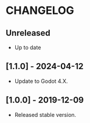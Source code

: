 # CHANGELOG

## Unreleased

* Up to date

## [1.1.0] - 2024-04-12

* Update to Godot 4.X.

## [1.0.0] - 2019-12-09

* Released stable version.
